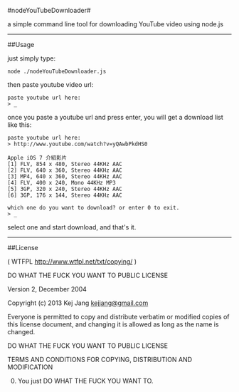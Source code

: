 #nodeYouTubeDownloader#

a simple command line tool for downloading YouTube video using node.js 

---

##Usage

just simply type:

	node ./nodeYouTubeDownloader.js

then paste youtube video url:

	paste youtube url here:
	> _

once you paste a youtube url and press enter, you will get a download list like this:

	paste youtube url here:
	> http://www.youtube.com/watch?v=yQAwbPkdHS0

	Apple iOS 7 介紹影片
	[1] FLV, 854 x 480, Stereo 44KHz AAC
	[2] FLV, 640 x 360, Stereo 44KHz AAC
	[3] MP4, 640 x 360, Stereo 44KHz AAC
	[4] FLV, 400 x 240, Mono 44KHz MP3
	[5] 3GP, 320 x 240, Stereo 44KHz AAC
	[6] 3GP, 176 x 144, Stereo 44KHz AAC

	which one do you want to download? or enter 0 to exit.
	> _

select one and start download, and that's it.

---

##License

( WTFPL http://www.wtfpl.net/txt/copying/ )

DO WHAT THE FUCK YOU WANT TO PUBLIC LICENSE

Version 2, December 2004

Copyright (c) 2013 Kej Jang <kejjang@gmail.com>

Everyone is permitted to copy and distribute verbatim or modified copies of this license document, and changing it is allowed as long as the name is changed.

DO WHAT THE FUCK YOU WANT TO PUBLIC LICENSE

TERMS AND CONDITIONS FOR COPYING, DISTRIBUTION AND MODIFICATION

0. You just DO WHAT THE FUCK YOU WANT TO.